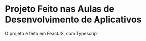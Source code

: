 # Projeto Feito nas Aulas de Desenvolvimento de Aplicativos
O projeto é feito em ReactJS, com Typescript